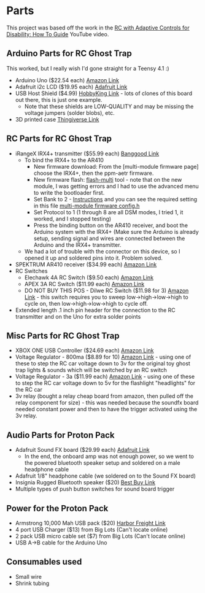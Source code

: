# Parts

This project was based off the work in the [RC with Adaptive Controls for Disability: How To Guide](https://www.youtube.com/watch?v=rYxwIrqE7q8) YouTube video.

## Arduino Parts for RC Ghost Trap
This worked, but I really wish I'd gone straight for a Teensy 4.1 :)
- Arduino Uno ($22.54 each) [Amazon Link](https://www.amazon.com/Arduino-A000066-ARDUINO-UNO-R3/dp/B008GRTSV6/)
- Adafruit i2c LCD ($19.95 each) [Adafruit Link](https://www.adafruit.com/product/772)
- USB Host Shield ($4.99) [HobbyKing Link](https://hobbyking.com/en_us/kingduino-compatible-usb-host-shield.html) - lots of clones of this board out there, this is just one example.
  - Note that these shields are LOW-QUALITY and may be missing the voltage jumpers (solder blobs), etc.
- 3D printed case [Thingiverse Link](https://www.thingiverse.com/thing:4946701)


## RC Parts for RC Ghost Trap
- iRangeX IRX4+ transmitter ($55.99 each) [Banggood Link](https://usa.banggood.com/IRangeX-IRX4-Plus-2_4G-CC2500-NRF24L01-A7105-CYRF6936-4-IN-1-Multiprotocol-ARM-TX-Module-With-Case-p-1225080.html)
  - To bind the IRX4+ to the AR410
    - New firmware download: From the [multi-module firmware page] choose the IRX4+, then the ppm-aetr firmware.
    - New firmware flash: [flash-multi](https://github.com/benlye/flash-multi) tool - note that on the new module, I was getting errors and I had to use the advanced menu to write the bootloader first.
    - Set Bank to 2 - [Instructions](https://www.multi-module.org/using-the-module/ppm-mode#protocol-bank-selection) and you can see the required setting in this file [multi-module firmware config.h](https://github.com/pascallanger/DIY-Multiprotocol-TX-Module/blob/dbfccad568ee7f827302390d88e59ea7722af9e1/Multiprotocol/_Config.h#L451)
    - Set Protocol to 1 (1 through 8 are all DSM modes, I tried 1, it worked, and I stopped testing)
    - Press the binding button on the AR410 receiver, and boot the Arduino system with the IRX4+ (Make sure the Arduino is already setup, sending signal and wires are connected between the Arduino and the IRX4+ transmitter.
  - We had a lot of trouble with the connector on this device, so I opened it up and soldered pins into it. Problem solved.
- SPEKTRUM AR410 receiver ($34.99 each) [Amazon Link](https://www.amazon.com/Spektrum-AR410-4-Channel-Sport-Receiver/dp/B07GS2S7W8)
- RC Switches
  - Elechawk 4A RC Switch ($9.50 each) [Amazon Link](https://www.amazon.com/gp/product/B08FLZXSD7/)
  - APEX 3A RC Switch ($11.99 each) [Amazon Link](https://www.amazon.com/gp/product/B07BKSGW3D/)
  - DO NOT BUY THIS POS - Dilwe RC Switch ($11.98 for 3) [Amazon Link](https://www.amazon.com/gp/product/B08M6B46QB) - this switch requires you to sweep low->high->low->high to cycle on, then low->high->low->high to cycle off.
- Extended length .1 inch pin header for the connection to the RC transmitter and on the Uno for extra solder points


## Misc Parts for RC Ghost Trap
- XBOX ONE USB Controller ($24.69 each) [Amazon Link](https://www.amazon.com/gp/product/B08HYFNZL7)
- Voltage Regulator - 800ma ($8.89 for 10) [Amazon Link](https://www.amazon.com/gp/product/B07CP4P5XJ) - using one of these to step the RC car voltage down to 3v for the original toy ghost trap lights & sounds which will be switched by an RC switch
- Voltage Regulator - 3a ($11.99 each) [Amazon Link](https://www.amazon.com/dp/B00C0KL1OM) - using one of these to step the RC car voltage down to 5v for the flashlight "headlights" for the RC car
- 3v relay (bought a relay cheap board from amazon, then pulled off the relay component for size) - this was needed because the soundfx board needed constant power and then to have the trigger activated using the 3v relay.

## Audio Parts for Proton Pack
- Adafruit Sound FX board ($29.99 each) [Adafruit Link](https://www.adafruit.com/product/2217)
  - In the end, the onboard amp was not enough power, so we went to the powered bluetooth speaker setup and soldered on a male headphone cable
- Adafruit 1/8" headphone cable (we soldered on to the Sound FX board)
- Insignia Rugged Bluetooth speaker ($20) [Best Buy Link](https://www.bestbuy.com/site/insignia-rugged-portable-bluetooth-speaker-black/5204300.p)
- Multiple types of push button switches for sound board trigger

## Power for the Proton Pack
- Armstrong 10,000 Mah USB pack ($20) [Harbor Freight Link](https://www.harborfreight.com/10000-mah-power-bank-64488.html)
- 4 port USB Charger ($13) from Big Lots (Can't locate online)
- 2 pack USB micro cable set ($7) from Big Lots (Can't locate online)
- USB A->B cable for the Arduino Uno

## Consumables used
- Small wire
- Shrink tubing
